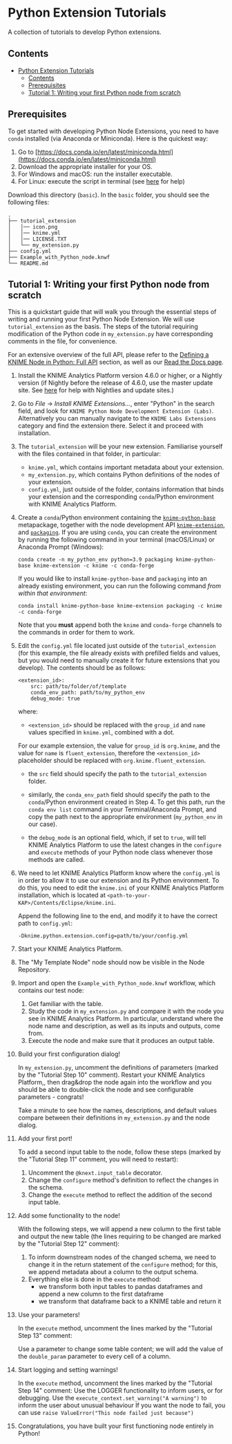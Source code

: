 # Python Extension Tutorials

A collection of tutorials to develop Python extensions.

## Contents
- [Python Extension Tutorials](#python-extension-tutorials)
  - [Contents](#contents)
  - [Prerequisites](#prerequisites)
  - [Tutorial 1: Writing your first Python node from scratch](#tutorial-1-writing-your-first-python-node-from-scratch)

## Prerequisites
To get started with developing Python Node Extensions, you need to have `conda` installed (via Anaconda or Miniconda). Here is the quickest way:

1. Go to [https://docs.conda.io/en/latest/miniconda.html](https://docs.conda.io/en/latest/miniconda.html)
2. Download the appropriate installer for your OS.
3. For Windows and macOS: run the installer executable.
4. For Linux: execute the script in terminal (see [here](https://conda.io/projects/conda/en/latest/user-guide/install/linux.html) for help)


Download this directory (`basic`). In the `basic` folder, you should see the following files:
```
.
├── tutorial_extension
│   │── icon.png
│   │── knime.yml
│   │── LICENSE.TXT
│   └── my_extension.py
├── config.yml
├── Example_with_Python_node.knwf
└── README.md
```

## Tutorial 1: Writing your first Python node from scratch

This is a quickstart guide that will walk you through the essential steps of writing and running your first Python Node Extension. We will use `tutorial_extension` as the basis. The steps of the tutorial requiring modification of the Python code in `my_extension.py` have corresponding comments in the file, for convenience.

For an extensive overview of the full API, please refer to the [Defining a KNIME Node in Python: Full API](#defining-a-knime-node-in-python-full-api) section, as well as our [Read the Docs page](https://knime-python.readthedocs.io/en/latest/content/content.html#python-extension-development).

1. Install the KNIME Analytics Platform version 4.6.0 or higher, or a Nightly version (if Nightly before the release of 4.6.0, use the master update site. See [here](https://knime-com.atlassian.net/wiki/spaces/SPECS/pages/1369407489/How+to+find+download+install+update+and+use+KNIME+Nightly+Builds+for+Verification.) for help with Nightlies and update sites.)

2. Go to _File_ -> _Install KNIME Extensions…_, enter "Python" in the search field, and look for `KNIME Python Node Development Extension (Labs)`. Alternatively you can manually navigate to the `KNIME Labs Extensions` category and find the extension there. Select it and proceed with installation.

3. The `tutorial_extension` will be your new extension. Familiarise yourself with the files contained in that folder, in particular:
    - `knime.yml`, which contains important metadata about your extension.
    - `my_extension.py`, which contains Python definitions of the nodes of your extension.
    - `config.yml`, just outside of the folder, contains information that binds your extension and the corresponding `conda`/Python environment with KNIME Analytics Platform.

4. Create a `conda`/Python environment containing the [`knime-python-base`](https://anaconda.org/knime/knime-python-base) metapackage, together with the node development API [`knime-extension`](https://anaconda.org/knime/knime-extension), and [`packaging`](https://anaconda.org/anaconda/packaging). If you are using `conda`, you can create the environment by running the following command in your terminal (macOS/Linux) or Anaconda Prompt (Windows):

    ```console
    conda create -n my_python_env python=3.9 packaging knime-python-base knime-extension -c knime -c conda-forge
    ```
    If you would like to install `knime-python-base` and `packaging` into an already existing environment, you can run the following command _from within that environment_:

    ```console
    conda install knime-python-base knime-extension packaging -c knime -c conda-forge
    ```

    Note that you __must__ append both the `knime` and `conda-forge` channels to the commands in order for them to work.

5. Edit the `config.yml` file located just outside of the `tutorial_extension` (for this example, the file already exists with prefilled fields and values, but you would need to manually create it for future extensions that you develop). The contents should be as follows:

    ```
    <extension_id>:
        src: path/to/folder/of/template
        conda_env_path: path/to/my_python_env
        debug_mode: true
    ```
    where:

    - `<extension_id>` should be replaced with the `group_id` and `name` values specified in `knime.yml`, combined with a dot.
    
    For our example extension, the value for `group_id` is `org.knime`, and the value for `name` is `fluent_extension`, therefore the `<extension_id>` placeholder should be replaced with `org.knime.fluent_extension`.
    
    - the `src` field should specify the path to the `tutorial_extension` folder.

    - similarly, the `conda_env_path` field should specify the path to the `conda`/Python environment created in Step 4. To get this path, run the `conda env list` command in your Terminal/Anaconda Prompt, and copy the path next to the appropriate environment (`my_python_env` in our case).

    - the `debug_mode` is an optional field, which, if set to `true`, will tell KNIME Analytics Platform to use the latest changes in the `configure` and `execute` methods of your Python node class whenever those methods are called.

6. We need to let KNIME Analytics Platform know where the `config.yml` is in order to allow it to use our extension and its Python environment. To do this, you need to edit the `knime.ini` of your KNIME Analytics Platform installation, which is located at `<path-to-your-KAP>/Contents/Eclipse/knime.ini`.

    Append the following line to the end, and modify it to have the correct path to `config.yml`: 
    ```
    -Dknime.python.extension.config=path/to/your/config.yml
    ```

7. Start your KNIME Analytics Platform.

8. The "My Template Node" node should now be visible in the Node Repository.

9. Import and open the `Example_with_Python_node.knwf` workflow, which contains our test node:  
    1. Get familiar with the table.
    2. Study the code in `my_extension.py` and compare it with the node you see in KNIME Analytics Platform. In particular, understand where the node name and description, as well as its inputs and outputs, come from.
    3. Execute the node and make sure that it produces an output table.

10. Build your first configuration dialog!

    In `my_extension.py`, uncomment the definitions of parameters (marked by the "Tutorial Step 10" comment). Restart your KNIME Analytics Platform,, then drag&drop the node again into the workflow and you should be able to double-click the node and see configurable parameters - congrats!
    
    Take a minute to see how the names, descriptions, and default values compare between their definitions in `my_extension.py` and the node dialog.

11. Add your first port!

    To add a second input table to the node, follow these steps (marked by the "Tutorial Step 11" comment, you will need to restart):
    1. Uncomment the `@knext.input_table` decorator.
    2. Change the `configure` method's definition to reflect the changes in the schema.
    3. Change the `execute` method to reflect the addition of the second input table.

12. Add some functionality to the node!

    With the following steps, we will append a new column to the first table and output the new table (the lines requiring to be changed are marked by the "Tutorial Step 12" comment):

    1. To inform downstream nodes of the changed schema, we need to change it in the return statement of the `configure` method; for this, we append metadata about a column to the output schema.
    2. Everything else is done in the `execute` method:
        - we transform both input tables to pandas dataframes and append a new column to the first dataframe
        - we transform that dataframe back to a KNIME table and return it

13. Use your parameters!

    In the `execute` method, uncomment the lines marked by the "Tutorial Step 13" comment:
    
    Use a parameter to change some table content; we will add the value of the `double_param` parameter to every cell of a column.

14. Start logging and setting warnings!
    
    In the `execute` method, uncomment the lines marked by the "Tutorial Step 14" comment:
    Use the LOGGER functionality to inform users, or for debugging.
    Use the `execute_context.set_warning("A warning")` to inform the user about unusual behaviour
    If you want the node to fail, you can use `raise ValueError("This node failed just because")`

15.  Congratulations, you have built your first functioning node entirely in Python!

